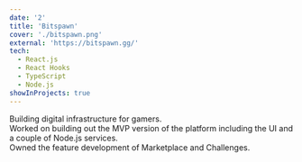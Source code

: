 ```yaml
---
date: '2'
title: 'Bitspawn'
cover: './bitspawn.png'
external: 'https://bitspawn.gg/'
tech:
  - React.js
  - React Hooks
  - TypeScript
  - Node.js
showInProjects: true
---
```


Building digital infrastructure for gamers.  
Worked on building out the MVP version of the platform including the UI and a couple of Node.js services.  
Owned the feature development of Marketplace and Challenges.
